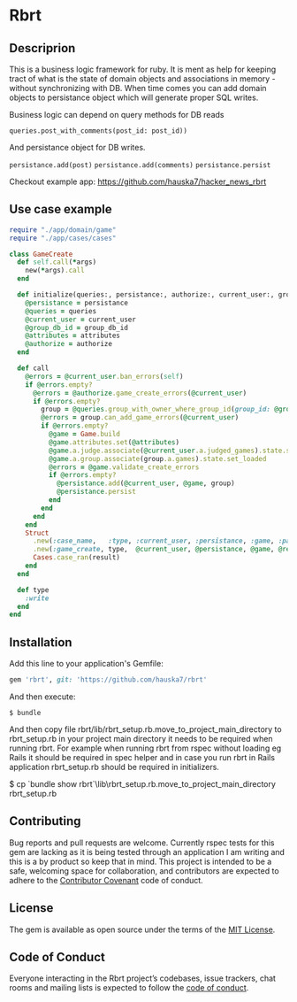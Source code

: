 # Rbrt

## Descriprion

This is a business logic framework for ruby. It is ment as help for keeping tract of what is the state of domain objects and associations in memory - without synchronizing with DB. When time comes you can add domain objects to persistance object which will generate proper SQL writes.

Business logic can depend on query methods for DB reads

  `queries.post_with_comments(post_id: post_id))`
  
And persistance object for DB writes.

  `persistance.add(post)`
  `persistance.add(comments)`
  `persistance.persist`
  
Checkout example app: https://github.com/hauska7/hacker_news_rbrt

## Use case example

```ruby
require "./app/domain/game"
require "./app/cases/cases"

class GameCreate
  def self.call(*args)
    new(*args).call
  end

  def initialize(queries:, persistance:, authorize:, current_user:, group_db_id:, attributes:)
    @persistance = persistance
    @queries = queries
    @current_user = current_user
    @group_db_id = group_db_id
    @attributes = attributes
    @authorize = authorize
  end

  def call
    @errors = @current_user.ban_errors(self)
    if @errors.empty?
      @errors = @authorize.game_create_errors(@current_user)
      if @errors.empty?
        group = @queries.group_with_owner_where_group_id(group_id: @group_db_id).group
        @errors = group.can_add_game_errors(@current_user)
        if @errors.empty?
          @game = Game.build
          @game.attributes.set(@attributes)
          @game.a.judge.associate(@current_user.a.judged_games).state.set_loaded
          @game.a.group.associate(group.a.games).state.set_loaded
          @errors = @game.validate_create_errors
          if @errors.empty?
            @persistance.add(@current_user, @game, group)
            @persistance.persist
          end
        end
      end
    end
    Struct
      .new(:case_name,   :type, :current_user, :persistance, :game, :page,          :success?,      :errors)
      .new(:game_create, type,  @current_user, @persistance, @game, @resolved_page, @errors.empty?, @errors).tap do |result|
      Cases.case_ran(result)
    end
  end

  def type
    :write
  end
end                
```

## Installation

Add this line to your application's Gemfile:

```ruby
gem 'rbrt', git: 'https://github.com/hauska7/rbrt'
```

And then execute:

    $ bundle

And then copy file rbrt/lib/rbrt_setup.rb.move_to_project_main_directory to rbrt_setup.rb in your project main directory it needs to be required when running rbrt. For example when running rbrt from rspec without loading eg Rails it should be required in spec helper and in case you run rbrt in Rails application rbrt_setup.rb should be required in initializers.

   $ cp \`bundle show rbrt\`\lib\rbrt_setup.rb.move_to_project_main_directory rbrt_setup.rb

## Contributing

Bug reports and pull requests are welcome. Currently rspec tests for this gem are lacking as it is being tested through an application I am writing and this is a by product so keep that in mind. This project is intended to be a safe, welcoming space for collaboration, and contributors are expected to adhere to the [Contributor Covenant](http://contributor-covenant.org) code of conduct.

## License

The gem is available as open source under the terms of the [MIT License](https://opensource.org/licenses/MIT).

## Code of Conduct

Everyone interacting in the Rbrt project’s codebases, issue trackers, chat rooms and mailing lists is expected to follow the [code of conduct](https://github.com/hauska7/rbrt/blob/master/CODE_OF_CONDUCT.md).
